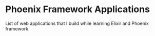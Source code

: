 # Phoenix Framework Applications

List of web applications that I build while learning Elixir and
Phoenix framework.
